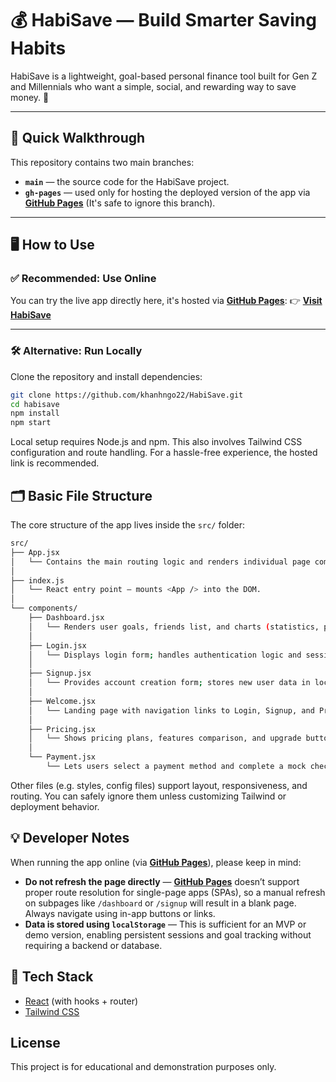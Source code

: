 # 💰 HabiSave — Build Smarter Saving Habits

HabiSave is a lightweight, goal-based personal finance tool built for Gen Z and Millennials who want a simple, social, and rewarding way to save money. 🎯

---

## 🚀 Quick Walkthrough

This repository contains two main branches:

- **`main`** — the source code for the HabiSave project.
- **`gh-pages`** — used only for hosting the deployed version of the app via [**GitHub Pages**](https://docs.github.com/en/pages/getting-started-with-github-pages/what-is-github-pages) (It's safe to ignore this branch).

---

## 🖥️ How to Use

### ✅ Recommended: Use Online

You can try the live app directly here, it's hosted via [**GitHub Pages**](https://docs.github.com/en/pages/getting-started-with-github-pages/what-is-github-pages):
👉 [**Visit HabiSave**](https://khanhngo22.github.io/HabiSave/)

---

### 🛠️ Alternative: Run Locally

Clone the repository and install dependencies:

```bash
git clone https://github.com/khanhngo22/HabiSave.git
cd habisave
npm install
npm start
```
Local setup requires Node.js and npm. This also involves Tailwind CSS configuration and route handling. For a hassle-free experience, the hosted link is recommended.

## 🗂️ Basic File Structure

The core structure of the app lives inside the `src/` folder:

``` bash
src/
├── App.jsx
│   └── Contains the main routing logic and renders individual page components.
│
├── index.js
│   └── React entry point — mounts <App /> into the DOM.
│
└── components/
    ├── Dashboard.jsx
    │   └── Renders user goals, friends list, and charts (statistics, progress).
    │
    ├── Login.jsx
    │   └── Displays login form; handles authentication logic and session management.
    │
    ├── Signup.jsx
    │   └── Provides account creation form; stores new user data in localStorage.
    │
    ├── Welcome.jsx
    │   └── Landing page with navigation links to Login, Signup, and Pricing.
    │
    ├── Pricing.jsx
    │   └── Shows pricing plans, features comparison, and upgrade buttons.
    │
    └── Payment.jsx
        └── Lets users select a payment method and complete a mock checkout process.
```

Other files (e.g. styles, config files) support layout, responsiveness, and routing. You can safely ignore them unless customizing Tailwind or deployment behavior.

## 💡 Developer Notes

When running the app online (via [**GitHub Pages**](https://docs.github.com/en/pages/getting-started-with-github-pages/what-is-github-pages)), please keep in mind:

- **Do not refresh the page directly** — [**GitHub Pages**](https://docs.github.com/en/pages/getting-started-with-github-pages/what-is-github-pages) doesn’t support proper route resolution for single-page apps (SPAs), so a manual refresh on subpages like `/dashboard` or `/signup` will result in a blank page. Always navigate using in-app buttons or links.
- **Data is stored using `localStorage`** — This is sufficient for an MVP or demo version, enabling persistent sessions and goal tracking without requiring a backend or database.

## 🔧 Tech Stack

- [React](https://create-react-app.dev/) (with hooks + router)
- [Tailwind CSS](https://tailwindcss.com/)

## License

This project is for educational and demonstration purposes only.
